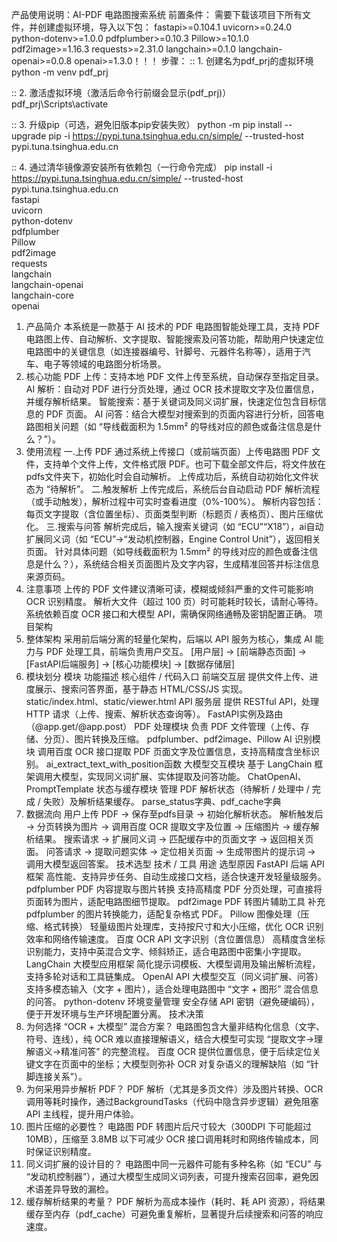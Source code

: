 产品使用说明：AI-PDF 电路图搜索系统
前置条件：
需要下载该项目下所有文件，并创建虚拟环境，导入以下包：
fastapi>=0.104.1
uvicorn>=0.24.0
python-dotenv>=1.0.0
pdfplumber>=0.10.3
Pillow>=10.1.0
pdf2image>=1.16.3
requests>=2.31.0
langchain>=0.1.0
langchain-openai>=0.0.8
openai>=1.3.0！！！
步骤：
:: 1. 创建名为pdf_prj的虚拟环境
python -m venv pdf_prj

:: 2. 激活虚拟环境（激活后命令行前缀会显示(pdf_prj)）
pdf_prj\Scripts\activate

:: 3. 升级pip（可选，避免旧版本pip安装失败）
python -m pip install --upgrade pip -i https://pypi.tuna.tsinghua.edu.cn/simple/ --trusted-host pypi.tuna.tsinghua.edu.cn

:: 4. 通过清华镜像源安装所有依赖包（一行命令完成）
pip install -i https://pypi.tuna.tsinghua.edu.cn/simple/ --trusted-host pypi.tuna.tsinghua.edu.cn \
fastapi \
uvicorn \
python-dotenv \
pdfplumber \
Pillow \
pdf2image \
requests \
langchain \
langchain-openai \
langchain-core \
openai
1. 产品简介
本系统是一款基于 AI 技术的 PDF 电路图智能处理工具，支持 PDF 电路图上传、自动解析、文字提取、智能搜索及问答功能，帮助用户快速定位电路图中的关键信息（如连接器编号、针脚号、元器件名称等），适用于汽车、电子等领域的电路图分析场景。
2. 核心功能
PDF 上传：支持本地 PDF 文件上传至系统，自动保存至指定目录。
AI 解析：自动对 PDF 进行分页处理，通过 OCR 技术提取文字及位置信息，并缓存解析结果。
智能搜索：基于关键词及同义词扩展，快速定位包含目标信息的 PDF 页面。
AI 问答：结合大模型对搜索到的页面内容进行分析，回答电路图相关问题（如 “导线截面积为 1.5mm² 的导线对应的颜色或备注信息是什么？”）。
3. 使用流程
    一.上传 PDF
通过系统上传接口（或前端页面）上传电路图 PDF 文件，支持单个文件上传，文件格式限 PDF。也可下载全部文件后，将文件放在pdfs文件夹下，初始化时会自动解析。
上传成功后，系统自动初始化文件状态为 “待解析”。
    二.触发解析
上传完成后，系统后台自动启动 PDF 解析流程（或手动触发），解析过程中可实时查看进度（0%-100%）。
解析内容包括：每页文字提取（含位置坐标）、页面类型判断（标题页 / 表格页）、图片压缩优化。
    三.搜索与问答
解析完成后，输入搜索关键词（如 “ECU”“X18”），ai自动扩展同义词（如 “ECU”→“发动机控制器，Engine Control Unit”），返回相关页面。
针对具体问题（如导线截面积为 1.5mm² 的导线对应的颜色或备注信息是什么？），系统结合相关页面图片及文字内容，生成精准回答并标注信息来源页码。
5. 注意事项
上传的 PDF 文件建议清晰可读，模糊或倾斜严重的文件可能影响 OCR 识别精度。
解析大文件（超过 100 页）时可能耗时较长，请耐心等待。
系统依赖百度 OCR 接口和大模型 API，需确保网络通畅及密钥配置正确。
项目架构
1. 整体架构
采用前后端分离的轻量化架构，后端以 API 服务为核心，集成 AI 能力与 PDF 处理工具，前端负责用户交互。
[用户层] → [前端静态页面] → [FastAPI后端服务] → [核心功能模块] → [数据存储层]  
2. 模块划分
模块	功能描述	核心组件 / 代码入口
前端交互层	提供文件上传、进度展示、搜索问答界面，基于静态 HTML/CSS/JS 实现。	static/index.html、static/viewer.html
API 服务层	提供 RESTful API，处理 HTTP 请求（上传、搜索、解析状态查询等）。	FastAPI实例及路由（@app.get/@app.post）
PDF 处理模块	负责 PDF 文件管理（上传、存储、分页）、图片转换及压缩。	pdfplumber、pdf2image、Pillow
AI 识别模块	调用百度 OCR 接口提取 PDF 页面文字及位置信息，支持高精度含坐标识别。	ai_extract_text_with_position函数
大模型交互模块	基于 LangChain 框架调用大模型，实现同义词扩展、实体提取及问答功能。	ChatOpenAI、PromptTemplate
状态与缓存模块	管理 PDF 解析状态（待解析 / 处理中 / 完成 / 失败）及解析结果缓存。	parse_status字典、pdf_cache字典
3. 数据流向
用户上传 PDF → 保存至pdfs目录 → 初始化解析状态。
解析触发后 → 分页转换为图片 → 调用百度 OCR 提取文字及位置 → 压缩图片 → 缓存解析结果。
搜索请求 → 扩展同义词 → 匹配缓存中的页面文字 → 返回相关页面。
问答请求 → 提取问题实体 → 定位相关页面 → 生成带图片的提示词 → 调用大模型返回答案。
技术选型
技术 / 工具	用途	选型原因
FastAPI	后端 API 框架	高性能、支持异步任务、自动生成接口文档，适合快速开发轻量级服务。
pdfplumber	PDF 内容提取与图片转换	支持高精度 PDF 分页处理，可直接将页面转为图片，适配电路图细节提取。
pdf2image	PDF 转图片辅助工具	补充 pdfplumber 的图片转换能力，适配复杂格式 PDF。
Pillow	图像处理（压缩、格式转换）	轻量级图片处理库，支持按尺寸和大小压缩，优化 OCR 识别效率和网络传输速度。
百度 OCR API	文字识别（含位置信息）	高精度含坐标识别能力，支持中英混合文字、倾斜矫正，适合电路图中密集小字提取。
LangChain	大模型应用框架	简化提示词模板、大模型调用及输出解析流程，支持多轮对话和工具链集成。
OpenAI API	大模型交互（同义词扩展、问答）	支持多模态输入（文字 + 图片），适合处理电路图中 “文字 + 图形” 混合信息的问答。
python-dotenv	环境变量管理	安全存储 API 密钥（避免硬编码），便于开发环境与生产环境配置分离。
技术决策
1. 为何选择 “OCR + 大模型” 混合方案？
电路图包含大量非结构化信息（文字、符号、连线），纯 OCR 难以直接理解语义，结合大模型可实现 “提取文字→理解语义→精准问答” 的完整流程。
百度 OCR 提供位置信息，便于后续定位关键文字在页面中的坐标；大模型则弥补 OCR 对复杂语义的理解缺陷（如 “针脚连接关系”）。
2. 为何采用异步解析 PDF？
PDF 解析（尤其是多页文件）涉及图片转换、OCR 调用等耗时操作，通过BackgroundTasks（代码中隐含异步逻辑）避免阻塞 API 主线程，提升用户体验。
3. 图片压缩的必要性？
电路图 PDF 转图片后尺寸较大（300DPI 下可能超过 10MB），压缩至 3.8MB 以下可减少 OCR 接口调用耗时和网络传输成本，同时保证识别精度。
4. 同义词扩展的设计目的？
电路图中同一元器件可能有多种名称（如 “ECU” 与 “发动机控制器”），通过大模型生成同义词列表，可提升搜索召回率，避免因术语差异导致的漏检。
5. 缓存解析结果的考量？
PDF 解析为高成本操作（耗时、耗 API 资源），将结果缓存至内存（pdf_cache）可避免重复解析，显著提升后续搜索和问答的响应速度。

